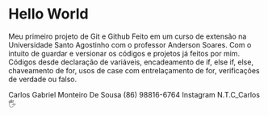 # Hello World 
Meu primeiro projeto de Git e Github 
Feito em um curso de extensão na Universidade Santo Agostinho com o professor Anderson Soares.
Com o intuito de guardar e versionar os códigos e projetos já feitos por mim.
Códigos desde declaração de variáveis, encadeamento de if, else if, else, chaveamento de for, usos de case com entrelaçamento de for, verificações de verdade ou falso.


Carlos Gabriel Monteiro De Sousa
(86) 98816-6764
Instagram N.T.C_Carlos
:raised_hand_with_fingers_splayed:
